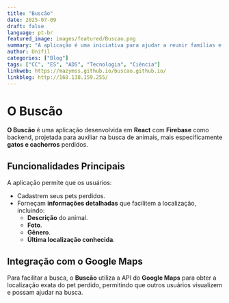 ```yaml
---
title: "Buscão"
date: 2025-07-09
draft: false
language: pt-br
featured_image: images/featured/Buscao.png
summary: "A aplicação é uma iniciativa para ajudar a reunir famílias e seus animais de estimação, criando uma rede colaborativa de ajuda."
author: Unifil
categories: ["Blog"]
tags: ["CC", "ES", "ADS", "Tecnologia", "Ciência"]
linkweb: https://mazymss.github.io/buscao.github.io/
linkblog: http://168.138.159.255/
---
```


# O Buscão

**O Buscão** é uma aplicação desenvolvida em **React** com **Firebase** como backend, projetada para auxiliar na busca de animais, mais especificamente **gatos e cachorros** perdidos.

## Funcionalidades Principais

A aplicação permite que os usuários:

- Cadastrem seus pets perdidos.
- Forneçam **informações detalhadas** que facilitem a localização, incluindo:
  - **Descrição** do animal.
  - **Foto**.
  - **Gênero**.
  - **Última localização conhecida**.

## Integração com o Google Maps

Para facilitar a busca, o **Buscão** utiliza a API do **Google Maps** para obter a localização exata do pet perdido, permitindo que outros usuários visualizem e possam ajudar na busca.